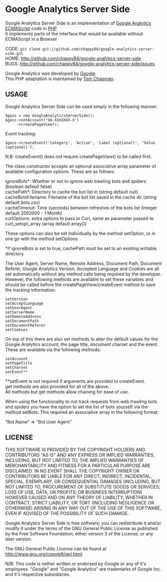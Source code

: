 Google Analytics Server Side
============================

Google Analytics Server Side is an implementation of [Google Analytics ECMAScript][1] code in [PHP][2]  
It implements parts of the interface that would be available without ECMAScript in a Browser

CODE: `git clone git://github.com/chappy84/google-analytics-server-side.git`  
HOME: <http://github.com/chappy84/google-analytics-server-side>  
BUGS: <http://github.com/chappy84/google-analytics-server-side/issues>  

Google Analytics was developed by [Google][3].  
This PHP adaptation is maintained by [Tom Chapman][4].

[1]: http://code.google.com/apis/analytics/docs/tracking/home.html
[2]: http://www.php.net/
[3]: http://www.google.com/analytics
[4]: http://tom-chapman.co.uk/

USAGE
-----

Google Analytics Server Side can be used simply in the following manner:

	$gass = new GoogleAnalyticsServerSide();
	$gass->setAccount('UA-XXXXXXX-X')
		 ->createPageView();

Event tracking:                                                                                                                                                                                                                                                     

    $gass->createEvent('Category', 'Action', 'Label (optional)', 'Value (optional)');

N.B. createEvent() does not require createPageView() to be called first.

The class constructor accepts an optional associative array parameter of available 
configuration options. These are as follows:

ignoreBots\*: Whether or not to ignore web trawling bots and spiders (boolean default false)  
cachePath\*: Directory to cache the bot list in (string default null)  
cacheBotsFilename: Filename of the bot list saved in the cache dir (string default bots.csv)  
cacheTimeout: Time (seconds) between refreshes of the bots list (integer default 2592000 - 1 Month)  
curlOptions: extra options to pass to Curl, same as parameter passed to curl_setopt_array (array default array())

These options can also be set individually by the method setOption, 
or in one go with the method setOptions

*if ignoreBots is set to true, cachePath must be set to an existing writable directory
		 
The User Agent, Server Name, Remote Address, Document Path, Document Referer, Google
Analytics Version, Accepted Language and Cookies are all set automatically without 
any method calls being required by the developer. However, the following methods are 
available to set these variables and should be called before the createPageView/createEvent 
method to save the tracking information:

	setVersion
	setAcceptLanguage
	setUserAgent
	setServerName
	setRemoteAddress
	setDocumentPath
	setDocumentReferer
	setCookies
	
On top of this there are also set methods to alter the default values for 
the Google Analytics account, the page title, document charset and the event. 
These are available via the following methods:

	setAccount
	setPageTitle
	setCharset
	setEvent**
	
**setEvent is not required if arguments are provided to createEvent.  
get methods are also provided for all of the above.  
All methods but get methods allow chaining for ease of use.

When using the functionality to not track requests from web trawling bots and spiders
you have the option to set the list of bots yourself via the method setBots.
This required an associative array in the following format:

"Bot Name" => "Bot User Agent"

LICENSE
-------

THIS SOFTWARE IS PROVIDED BY THE COPYRIGHT HOLDERS AND CONTRIBUTORS
"AS IS" AND ANY EXPRESS OR IMPLIED WARRANTIES, INCLUDING, BUT NOT
LIMITED TO, THE IMPLIED WARRANTIES OF MERCHANTABILITY AND FITNESS FOR
A PARTICULAR PURPOSE ARE DISCLAIMED. IN NO EVENT SHALL THE COPYRIGHT
OWNER OR CONTRIBUTORS BE LIABLE FOR ANY DIRECT, INDIRECT, INCIDENTAL,
SPECIAL, EXEMPLARY, OR CONSEQUENTIAL DAMAGES (INCLUDING, BUT NOT
LIMITED TO, PROCUREMENT OF SUBSTITUTE GOODS OR SERVICES; LOSS OF USE,
DATA, OR PROFITS; OR BUSINESS INTERRUPTION) HOWEVER CAUSED AND ON ANY
THEORY OF LIABILITY, WHETHER IN CONTRACT, STRICT LIABILITY, OR TORT
(INCLUDING NEGLIGENCE OR OTHERWISE) ARISING IN ANY WAY OUT OF THE USE
OF THIS SOFTWARE, EVEN IF ADVISED OF THE POSSIBILITY OF SUCH DAMAGE.

Google Analytics Server Side is free software; you can redistribute it and/or 
modify it under the terms of the GNU General Public License as published by
the Free Software Foundation; either version 3 of the License, or any later 
version.

The GNU General Public License can be found at  
http://www.gnu.org/copyleft/gpl.html.

N/B: This code is nether written or endorsed by Google or any of it's
employees. "Google" and "Google Analytics" are trademarks of
Google Inc. and it's respective subsidiaries.
